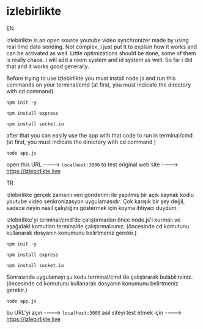 # izlebirlikte 



EN

izlebirlikte is an open source youtube video synchronizer made by using real time data sending. Not complex, i just put it to explain how it works and can be activated as well. Little optimizations should be done, some of them is really chaos. I will add a room system and id system as well. So far i did that and it works good generally. 

Before trying to use izlebirlikte you must install node.js and run this commands on your terminal/cmd (at first, you must indicate the directory with cd command)

```
npm init -y

npm install express

npm install socket.io
```

after that you can easily use the app with that code to run in terminal/cmd (at first, you must indicate the directory with cd command )

``node app.js`` 

open this URL ----> ``localhost:3000``
to test original web site ----> https://izlebirlikte.live

TR

izlebirlikte gerçek zamanlı veri gönderimi ile yapılmış bir açık kaynak kodlu youtube video senkronizasyon uygulamasıdır. Çok karışık bir şey değil, sadece neyin nasıl çalıştığını göstermek için koyma ihtiyacı duydum.

izlebirlikte'yi terminal/cmd'de çalıştırmadan önce node.js'i kurmalı ve aşağıdaki komutları terminalde çalıştırmalısınız. (öncesinde cd komutunu kullanarak dosyanın konumunu belirtmeniz gerekir.)

```
npm init -y

npm install express

npm install socket.io
```

Sonrasında uygulamayı şu kodu terminal/cmd'de çalıştırarak bulabilirsiniz. (öncesinde cd komutunu kullanarak dosyanın konumunu belirtmeniz gerekir.)

``node app.js`` 

bu URL'yi açın ----> ``localhost:3000``
asıl siteyi test etmek için ----> https://izlebirlikte.live
